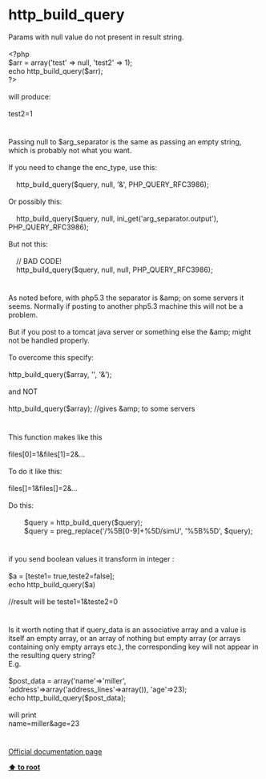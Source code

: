 # http_build_query




<div class="phpcode"><span class="html">
Params with null value do not present in result string.
<br>
<br><span class="default">&lt;?php
<br>$arr </span><span class="keyword">= array(</span><span class="string">&apos;test&apos; </span><span class="keyword">=&gt; </span><span class="default">null</span><span class="keyword">, </span><span class="string">&apos;test2&apos; </span><span class="keyword">=&gt; </span><span class="default">1</span><span class="keyword">);
<br>echo </span><span class="default">http_build_query</span><span class="keyword">(</span><span class="default">$arr</span><span class="keyword">);
<br></span><span class="default">?&gt;
<br></span>
<br>will produce:
<br>
<br>test2=1</span>
</div>
  

#


<div class="phpcode"><span class="html">
Passing null to $arg_separator is the same as passing an empty string, which is probably not what you want. <br><br>If you need to change the enc_type, use this:<br><br>&#xA0; &#xA0; http_build_query($query, null, &apos;&amp;&apos;, PHP_QUERY_RFC3986);<br><br>Or possibly this:<br><br>&#xA0; &#xA0; http_build_query($query, null, ini_get(&apos;arg_separator.output&apos;), PHP_QUERY_RFC3986);<br><br>But not this:<br><br>&#xA0; &#xA0; // BAD CODE!<br>&#xA0; &#xA0; http_build_query($query, null, null, PHP_QUERY_RFC3986);</span>
</div>
  

#


<div class="phpcode"><span class="html">
As noted before, with php5.3 the separator is &amp;amp; on some servers it seems. Normally if posting to another php5.3 machine this will not be a problem.<br><br>But if you post to a tomcat java server or something else the &amp;amp; might not be handled properly.<br><br>To overcome this specify:<br><br>http_build_query($array, &apos;&apos;, &apos;&amp;&apos;);<br><br>and NOT<br><br>http_build_query($array); //gives &amp;amp; to some servers</span>
</div>
  

#


<div class="phpcode"><span class="html">
This function makes like this<br><br>files[0]=1&amp;files[1]=2&amp;...<br><br>To do it like this:<br><br>files[]=1&amp;files[]=2&amp;...<br><br>Do this:<br><br>&#xA0; &#xA0; &#xA0; &#xA0; $query = http_build_query($query);<br>&#xA0; &#xA0; &#xA0; &#xA0; $query = preg_replace(&apos;/%5B[0-9]+%5D/simU&apos;, &apos;%5B%5D&apos;, $query);</span>
</div>
  

#


<div class="phpcode"><span class="html">
if you send boolean values it transform in integer :<br><br>$a = [teste1= true,teste2=false];<br>echo http_build_query($a)<br><br>//result will be teste1=1&amp;teste2=0</span>
</div>
  

#


<div class="phpcode"><span class="html">
Is it worth noting that if query_data is an associative array and a value is itself an empty array, or an array of nothing but empty array (or arrays containing only empty arrays etc.), the corresponding key will not appear in the resulting query string?<br>E.g.<br><br>$post_data = array(&apos;name&apos;=&gt;&apos;miller&apos;, &apos;address&apos;=&gt;array(&apos;address_lines&apos;=&gt;array()), &apos;age&apos;=&gt;23);<br>echo http_build_query($post_data);<br><br>will print<br>name=miller&amp;age=23</span>
</div>
  

#

[Official documentation page](https://www.php.net/manual/en/function.http-build-query.php)

**[⬆ to root](/)**